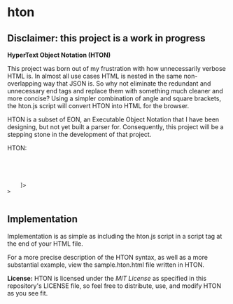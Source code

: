# hton
## Disclaimer: this project is a work in progress

**HyperText Object Notation (HTON)**

This project was born out of my frustration with how unnecessarily verbose HTML is. 
In almost all use cases HTML is nested in the same non-overlapping way that JSON is. 
So why not eliminate the redundant and unnecessary end tags and replace them with something much cleaner and more concise?
Using a simpler combination of angle and square brackets, the hton.js script will convert HTON into HTML for the browser.

HTON is a subset of EON, an Executable Object Notation that I have been designing, but not yet built a parser for.
Consequently, this project will be a stepping stone in the development of that project. 

HTON:
<pre><code><div class: "row"
    <div class: "col-xs-12" [
        <h1 "Hello World!">
        <p "Hello Sam!">
    ]>
></code></pre>

## Implementation
Implementation is as simple as including the hton.js script in a script tag at the end of your HTML file.

For a more precise description of the HTON syntax, as well as a more substantial example, view the sample.hton.html file written in HTON.

**License:**
HTON is licensed under the _MIT License_ as specified in this repository's LICENSE file, so feel free to distribute, use, and modify HTON as you see fit.